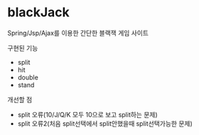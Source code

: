# blackJack

Spring/Jsp/Ajax를 이용한 간단한 블랙잭 게임 사이트

구현된 기능

- split
- hit
- double
- stand

개선할 점

- split 오류(10/J/Q/K 모두 10으로 보고 split하는 문제)
- split 오류2(처음 split선택에서 split안했을때 split선택가능한 문제)
